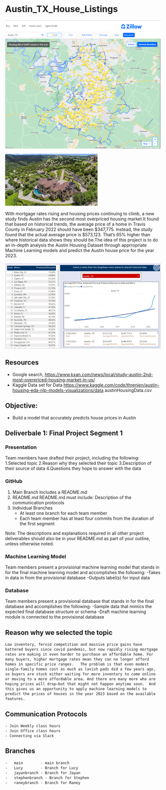 # Austin_TX_House_Listings

![image_name](https://github.com/raneymjohnGit/Austin_TX_House_Listings/blob/raneybranch/Deliverable_1/Resources/AustinTXZillowImage.png)

![image_name](https://github.com/raneymjohnGit/Austin_TX_House_Listings/blob/raneybranch/Deliverable_1/Resources/AustinHouseImage.jpg)

With mortgage rates rising and housing prices continuing to climb, a new study finds Austin has the second most overpriced housing market.It found that based on historical trends, the average price of a home in Travis County in February 2022 should have been $347,775. Instead, the study found that the actual average price is $573,123. That’s 65% higher than where historical data shows they should be.The idea of this project is to do an in-depth analysis the Austin Housing Dataset through apprropriate Machine Learning models and predict the Austin house price for the year 2023.

![image_name](https://github.com/raneymjohnGit/Austin_TX_House_Listings/blob/raneybranch/Deliverable_1/Resources/Austin_Historical_Trends.png)

## Resources
- Google search, https://www.kxan.com/news/local/study-austin-2nd-most-overpriced-housing-market-in-us/
- Kaggle Data set for Data https://www.kaggle.com/code/threnjen/austin-housing-eda-nlp-models-visualizations/data austinHousingData.csv

## Objective:
-   Build a model that accurately predicts house prices in Austin

## Deliverbale 1: Final Project Segment 1

### Presentation
Team members have drafted their project, including the following: 
1.Selected topic 
2.Reason why they selected their topic 
3.Description of their source of data 
4.Questions they hope to answer with the data

### GitHub

1.  Main Branch Includes a README.md 
2.  README.md README.md must include: Description of the communication protocols 
3.  Individual Branches 
	-   At least one branch for each team member 
	-   Each team member has at least four commits from the duration of the first segment 

Note: The descriptions and explanations required in all other project deliverables should also be in your README.md as part of your outline, unless otherwise noted.

### Machine Learning Model

Team members present a provisional machine learning model that stands in for the final machine learning model and accomplishes the following:
-Takes in data in from the provisional database 
-Outputs label(s) for input data

### Database 
Team members present a provisional database that stands in for the final database and accomplishes the following: 
-Sample data that mimics the expected final database structure or schema 
-Draft machine learning module is connected to the provisional database 


## Reason why we selected the topic
    Low inventory, fervid competition and massive price gains have battered buyers since covid pandemic, but now rapidly rising mortgage rates are making it even harder to purchase an affordable home. For many buyers, higher mortgage rates mean they can no longer afford homes in specific price ranges.   The problem is that even modest single-family homes cost as much as lavish pads did a few years ago, so buyers are stuck either waiting for more inventory to come online or moving to a more affordable area. And there are many more who are hoping prices will drop—but that might not happen anytime soon.  And this gives us an opportunity to apply machine learning models to predict the prices of houses in the year 2023 based on the available features.

## Communication Protocols
    - Join Weekly class hours
    - Join Office class hours
    - Connecting via Slack  

## Branches
    -   main        - main branch
    -   Lucy        - Branch for Lucy
    -   jayanbranch - Branch for Jayan  
    -   stephenbranch - Branch for Stephen
    -   raneybranch - Branch for Raney 
